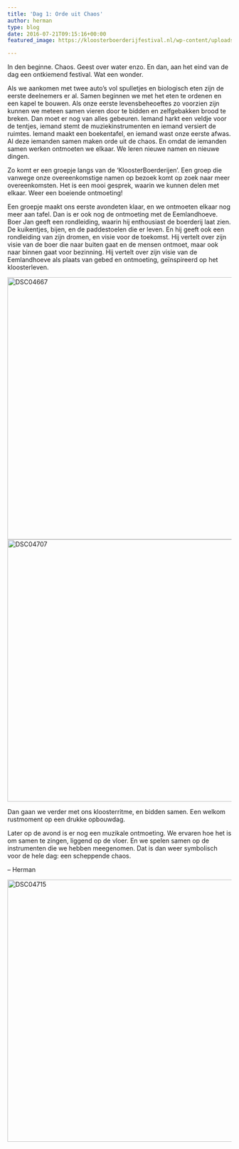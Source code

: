 ```yaml
---
title: 'Dag 1: Orde uit Chaos'
author: herman
type: blog
date: 2016-07-21T09:15:16+00:00
featured_image: https://kloosterboerderijfestival.nl/wp-content/uploads/2016/07/DSC04664-e1470306578358.jpg

---
```

In den beginne. Chaos. Geest over water enzo. En dan, aan het eind van de dag een ontkiemend festival. Wat een wonder.

Als we aankomen met twee auto&#8217;s vol spulletjes en biologisch eten zijn de eerste deelnemers er al. Samen beginnen we met het eten te ordenen en een kapel te bouwen. Als onze eerste levensbeheoeftes zo voorzien zijn kunnen we meteen samen vieren door te bidden en zelfgebakken brood te breken. Dan moet er nog van alles gebeuren. Iemand harkt een veldje voor de tentjes, iemand stemt de muziekinstrumenten en iemand versiert de ruimtes. Iemand maakt een boekentafel, en iemand wast onze eerste afwas. Al deze iemanden samen maken orde uit de chaos. En omdat de iemanden samen werken ontmoeten we elkaar. We leren nieuwe namen en nieuwe dingen.

Zo komt er een groepje langs van de &#8216;KloosterBoerderijen&#8217;. Een groep die vanwege onze overeenkomstige namen op bezoek komt op zoek naar meer overeenkomsten. Het is een mooi gesprek, waarin we kunnen delen met elkaar. Weer een boeiende ontmoeting!

Een groepje maakt ons eerste avondeten klaar, en we ontmoeten elkaar nog meer aan tafel. Dan is er ook nog de ontmoeting met de Eemlandhoeve. Boer Jan geeft een rondleiding, waarin hij enthousiast de boerderij laat zien. De kuikentjes, bijen, en de paddestoelen die er leven. En hij geeft ook een rondleiding van zijn dromen, en visie voor de toekomst. Hij vertelt over zijn visie van de boer die naar buiten gaat en de mensen ontmoet, maar ook naar binnen gaat voor bezinning. Hij vertelt over zijn visie van de Eemlandhoeve als plaats van gebed en ontmoeting, geïnspireerd op het kloosterleven.

[<img class=" wp-image-2346 size-large aligncenter" src="http://www.kloosterboerderijfestival.nl/wp-content/uploads/2016/07/DSC04667-785x589.jpg" alt="DSC04667" width="785" height="589" />][1] [<img class="aligncenter wp-image-2348 size-large" src="http://www.kloosterboerderijfestival.nl/wp-content/uploads/2016/07/DSC04707-785x589.jpg" alt="DSC04707" width="785" height="589" />][2]

Dan gaan we verder met ons kloosterritme, en bidden samen. Een welkom rustmoment op een drukke opbouwdag.

Later op de avond is er nog een muzikale ontmoeting. We ervaren hoe het is om samen te zingen, liggend op de vloer. En we spelen samen op de instrumenten die we hebben meegenomen. Dat is dan weer symbolisch voor de hele dag: een scheppende chaos.

&#8211; Herman

[<img class="aligncenter wp-image-2349 size-large" src="http://www.kloosterboerderijfestival.nl/wp-content/uploads/2016/07/DSC04715-785x589.jpg" alt="DSC04715" width="785" height="589" />][3]

 [1]: http://www.kloosterboerderijfestival.nl/wp-content/uploads/2016/07/DSC04667.jpg
 [2]: http://www.kloosterboerderijfestival.nl/wp-content/uploads/2016/07/DSC04707.jpg
 [3]: http://www.kloosterboerderijfestival.nl/wp-content/uploads/2016/07/DSC04715.jpg